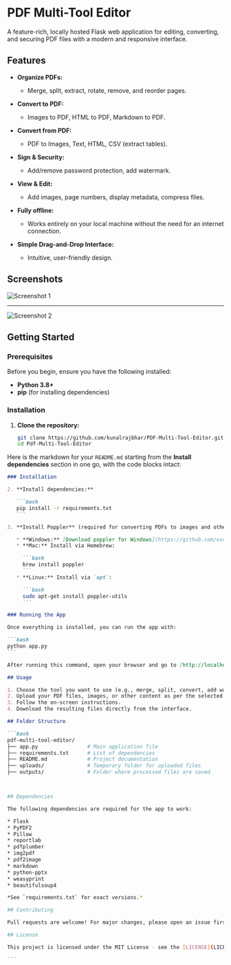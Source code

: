 # PDF Multi-Tool Editor

A feature-rich, locally hosted Flask web application for editing, converting, and securing PDF files with a modern and responsive interface.

## Features

- **Organize PDFs:**
  - Merge, split, extract, rotate, remove, and reorder pages.
  
- **Convert to PDF:**
  - Images to PDF, HTML to PDF, Markdown to PDF.

- **Convert from PDF:**
  - PDF to Images, Text, HTML, CSV (extract tables).

- **Sign & Security:**
  - Add/remove password protection, add watermark.

- **View & Edit:**
  - Add images, page numbers, display metadata, compress files.

- **Fully offline:** 
  - Works entirely on your local machine without the need for an internet connection.
  
- **Simple Drag-and-Drop Interface:**
  - Intuitive, user-friendly design.

## Screenshots

![Screenshot 1](https://github.com/user-attachments/assets/682da280-ad2b-4c6e-9378-741a9a5663f9)

---

![Screenshot 2](https://github.com/user-attachments/assets/ba9c8d34-95e0-4021-b7c0-3a022f96cc60)

## Getting Started

### Prerequisites

Before you begin, ensure you have the following installed:

- **Python 3.8+**
- **pip** (for installing dependencies)

### Installation

1. **Clone the repository:**

   ```bash
   git clone https://github.com/kunalrajbhar/PDF-Multi-Tool-Editor.git
   cd Pdf-Multi-Tool-Editor
Here is the markdown for your `README.md` starting from the **Install dependencies** section in one go, with the code blocks intact:

````markdown
### Installation

2. **Install dependencies:**

   ```bash
   pip install -r requirements.txt
   ```

3. **Install Poppler** (required for converting PDFs to images and other formats):

   * **Windows:** [Download poppler for Windows](https://github.com/oschwartz10612/poppler-windows/releases) and add the `bin` folder to your system PATH.
   * **Mac:** Install via Homebrew:

     ```bash
     brew install poppler
     ```
   * **Linux:** Install via `apt`:

     ```bash
     sudo apt-get install poppler-utils
     ```

### Running the App

Once everything is installed, you can run the app with:

```bash
python app.py
```

After running this command, open your browser and go to [http://localhost:5000](http://localhost:5000) to start using the tool.

## Usage

1. Choose the tool you want to use (e.g., merge, split, convert, add watermark, etc.).
2. Upload your PDF files, images, or other content as per the selected tool.
3. Follow the on-screen instructions.
4. Download the resulting files directly from the interface.

## Folder Structure

```bash
pdf-multi-tool-editor/
├── app.py                # Main application file
├── requirements.txt      # List of dependencies
├── README.md             # Project documentation
├── uploads/              # Temporary folder for uploaded files
├── outputs/              # Folder where processed files are saved



## Dependencies

The following dependencies are required for the app to work:

* Flask
* PyPDF2
* Pillow
* reportlab
* pdfplumber
* img2pdf
* pdf2image
* markdown
* python-pptx
* weasyprint
* beautifulsoup4

*See `requirements.txt` for exact versions.*

## Contributing

Pull requests are welcome! For major changes, please open an issue first to discuss the changes you would like to make. Ensure that your changes do not break the functionality of the application and that they are well-documented.

## License

This project is licensed under the MIT License - see the [LICENSE](LICENSE) file for details.

```
